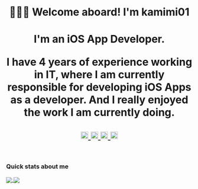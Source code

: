 <h1 align="center"> 👩🏻‍💻 Welcome aboard! I'm kamimi01<h1>

<p align="center">
I'm an iOS App Developer. 
</p>

<p align="center">
I have 4 years of experience working in IT, where I am currently responsible for developing iOS Apps as a developer.
And I really enjoyed the work I am currently doing.
</p>

<div align="center">

  <a href="https://www.linkedin.com/in/mkurakawa/">
    <img height="20" src="https://img.shields.io/badge/MikaUrakawa-0077B5?style=flat&logo=linkedin&logoColor=white" />
  </a>
  <a href="https://medium.com/@kamimi01">
    <img height="20" src="https://img.shields.io/badge/kamimi01-12100E?style=flat&logo=medium&logoColor=white" />
  </a>
  <a href="https://twitter.com/kamimi_01">
    <img height="20" src="https://img.shields.io/badge/kamimi01-1DA1F2?style=flat&logo=twitter&logoColor=white" />
  </a>
  <a href="http://qiita.com/kamimi01">
    <img height="20" src="https://qiita-badge.apiapi.app/s/kamimi01/posts.svg" />
  </a>
 
</div>
<br>

### Quick stats about me

<a href="https://github.com/anuraghazra/github-readme-stats">
  <img align="center" src="https://github-readme-stats.vercel.app/api?username=kamimi01&show_icons=true&count_private=true&theme=swift" />
</a>

<a href="https://github.com/anuraghazra/github-readme-stats">
  <img align="center" src="https://github-readme-stats.vercel.app/api/top-langs/?username=kamimi01&show_icons=true&count_private=true&theme=swift" />
</a>